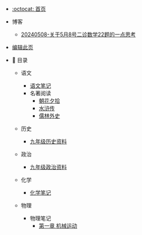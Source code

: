 * [:octocat: 首页](/README)
* 博客
  * [20240508-关于5月8号二诊数学22题的一点思考](https://howcam.github.io/#/md/blogs/20240508-22)
* [编辑此页](/md/edit.md)
* :memo: 目录

  * 语文

    * [语文笔记](/md/Chinese/语文笔记.md)
    * 名著阅读
      * [朝花夕拾](/md/Chinese/ZhaoHuaXiShi.md)
      * [水浒传](/md/Chinese/水浒传.md)
      * [儒林外史](/md/Chinese/儒林外史.md)

  * 历史
    * [九年级历史资料](/md/history/九年级历史资料.md)

  * 政治
    * [九年级政治资料](/md/politics/九年级政治资料.md)

  * 化学
    * [化学笔记](/md/chemistry/化学笔记.md)
  * 物理
    * 物理笔记
      * [第一章 机械运动](/md/physics/第一章-机械运动.md)